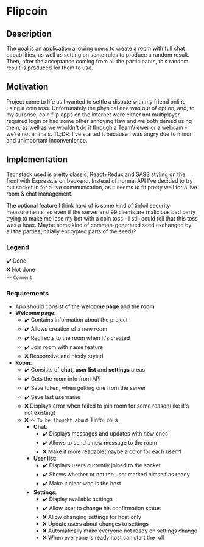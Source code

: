 # Flipcoin

## Description

The goal is an application allowing users to create a room with full chat capabilities, as well as setting on some rules to produce a random result. Then, after the acceptance coming from all the participants, this random result is produced for them to use.

## Motivation

Project came to life as I wanted to settle a dispute with my friend online using a coin toss. Unfortunately the physical one was out of option, and, to my surprise, coin flip apps on the internet were either not multiplayer, required login or had some other annoying flaw and we both denied using them, as well as we wouldn't do it through a TeamViewer or a webcam - we're not animals. TL;DR: I've started it because I was angry due to minor and unimportant inconvenience.

## Implementation

Techstack used is pretty classic, React+Redux and SASS styling on the front with Express.js on backend. Instead of normal API I've decided to try out socket.io for a live communication, as it seems to fit pretty well for a live room & chat management.

The optional feature I think hard of is some kind of tinfoil security measurements, so even if the server and 99 clients are malicious bad party trying to make me lose my bet with a coin toss - I still could tell that this toss was a hoax. Maybe some kind of common-generated seed exchanged by all the parties(initially encrypted parts of the seed)?

### Legend

:heavy_check_mark: Done  
:x: Not done  
:wavy_dash: `Comment`

### Requirements

- App should consist of the **welcome page** and the **room**
- **Welcome page**:
  - :heavy_check_mark: Contains information about the project
  - :heavy_check_mark: Allows creation of a new room
  - :heavy_check_mark: Redirects to the room when it's created
  - :heavy_check_mark: Join room with name feature
  - :x: Responsive and nicely styled
- **Room**:
  - :heavy_check_mark: Consists of **chat**, **user list** and **settings** areas
  - :heavy_check_mark: Gets the room info from API
  - :heavy_check_mark: Save token, when getting one from the server
  - :heavy_check_mark: Save last username
  - :x: Displays error when failed to join room for some reason(like it's not existing)
  - :x: :wavy_dash: `To be thought about` Tinfoil rolls
    - **Chat**:
      - :heavy_check_mark: Displays messages and updates with new ones
      - :heavy_check_mark: Allows to send a new message to the room
      - :x: Make it more readable(maybe a color for each user?)
    - **User list**:
      - :heavy_check_mark: Displays users currently joined to the socket
      - :heavy_check_mark: Shows whether or not the user marked himself as ready
      - :heavy_check_mark: Make it clear who is the host
    - **Settings**:
      - :heavy_check_mark: Display available settings
      - :heavy_check_mark: Allow user to change his confirmation status
      - :x: Allow changing settings for host only
      - :x: Update users about changes to settings
      - :x: Automatically make everyone not ready on settings change
      - :x: When everyone is ready host can start the roll

